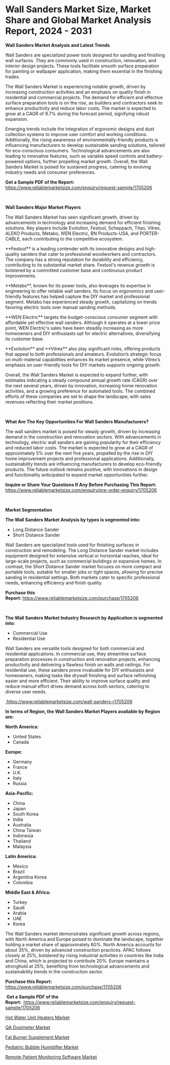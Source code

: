 <p><h1>Wall Sanders Market Size, Market Share and Global Market Analysis Report, 2024 - 2031</h1></p><p><strong>Wall Sanders Market Analysis and Latest Trends</strong></p>
<p><p>Wall Sanders are specialized power tools designed for sanding and finishing wall surfaces. They are commonly used in construction, renovation, and interior design projects. These tools facilitate smooth surface preparation for painting or wallpaper application, making them essential in the finishing trades. </p><p>The Wall Sanders Market is experiencing notable growth, driven by increasing construction activities and an emphasis on quality finish in residential and commercial projects. The demand for efficient and effective surface preparation tools is on the rise, as builders and contractors seek to enhance productivity and reduce labor costs. The market is expected to grow at a CAGR of 9.7% during the forecast period, signifying robust expansion. </p><p>Emerging trends include the integration of ergonomic designs and dust collection systems to improve user comfort and working conditions. Additionally, the rising awareness of environmentally-friendly products is influencing manufacturers to develop sustainable sanding solutions, tailored for eco-conscious consumers. Technological advancements are also leading to innovative features, such as variable speed controls and battery-powered options, further propelling market growth. Overall, the Wall Sanders Market is poised for sustained progress, catering to evolving industry needs and consumer preferences.</p></p>
<p><strong>Get a Sample PDF of the Report:&nbsp;</strong> <a href="https://www.reliablemarketsize.com/enquiry/request-sample/1705206?utm_campaign=1133&utm_medium=2&utm_source=Github&utm_content=ia&utm_term=21102024&utm_id=wall-sanders">https://www.reliablemarketsize.com/enquiry/request-sample/1705206</a></p>
<p>&nbsp;</p>
<p><strong>Wall Sanders Major Market Players</strong></p>
<p><p>The Wall Sanders Market has seen significant growth, driven by advancements in technology and increasing demand for efficient finishing solutions. Key players include Evolution, Festool, Scheppach, Titan, Vitrex, ALEKO Products, Metabo, WEN Electric, BN Products-USA, and PORTER-CABLE, each contributing to the competitive ecosystem.</p><p>**Festool** is a leading contender with its innovative designs and high-quality sanders that cater to professional woodworkers and contractors. The company has a strong reputation for durability and efficiency, contributing to its substantial market share. Festool's revenue growth is bolstered by a committed customer base and continuous product improvements.</p><p>**Metabo**, known for its power tools, also leverages its expertise in engineering to offer reliable wall sanders. Its focus on ergonomics and user-friendly features has helped capture the DIY market and professional segment. Metabo has experienced steady growth, capitalizing on trends favoring electric tools over manual sanding methods.</p><p>**WEN Electric** targets the budget-conscious consumer segment with affordable yet effective wall sanders. Although it operates at a lower price point, WEN Electric's sales have been steadily increasing as more homeowners and DIY enthusiasts opt for electric alternatives, diversifying its customer base.</p><p>**Evolution** and **Vitrex** also play significant roles, offering products that appeal to both professionals and amateurs. Evolution’s strategic focus on multi-material capabilities enhances its market presence, while Vitrex’s emphasis on user-friendly tools for DIY markets supports ongoing growth.</p><p>Overall, the Wall Sanders Market is expected to expand further, with estimates indicating a steady compound annual growth rate (CAGR) over the next several years, driven by innovation, increasing home renovation activities, and a growing preference for automated tools. The combined efforts of these companies are set to shape the landscape, with sales revenues reflecting their market positions.</p></p>
<p>&nbsp;</p>
<p><strong>What Are The Key Opportunities For Wall Sanders Manufacturers?</strong></p>
<p><p>The wall sanders market is poised for steady growth, driven by increasing demand in the construction and renovation sectors. With advancements in technology, electric wall sanders are gaining popularity for their efficiency and reduced labor costs. The market is expected to grow at a CAGR of approximately 5% over the next five years, propelled by the rise in DIY home improvement projects and professional applications. Additionally, sustainability trends are influencing manufacturers to develop eco-friendly products. The future outlook remains positive, with innovations in design and functionality anticipated to expand market opportunities further.</p></p>
<p><strong>Inquire or Share Your Questions If Any Before Purchasing This Report:</strong> <a href="https://www.reliablemarketsize.com/enquiry/pre-order-enquiry/1705206?utm_campaign=1133&utm_medium=2&utm_source=Github&utm_content=ia&utm_term=21102024&utm_id=wall-sanders">https://www.reliablemarketsize.com/enquiry/pre-order-enquiry/1705206</a></p>
<p>&nbsp;</p>
<p><strong>Market Segmentation</strong></p>
<p><strong>The Wall Sanders Market Analysis by types is segmented into:</strong></p>
<p><ul><li>Long Distance Sander</li><li>Short Distance Sander</li></ul></p>
<p><p>Wall Sanders are specialized tools used for finishing surfaces in construction and remodeling. The Long Distance Sander market includes equipment designed for extensive vertical or horizontal reaches, ideal for large-scale projects, such as commercial buildings or expansive homes. In contrast, the Short Distance Sander market focuses on more compact and portable tools, suitable for smaller jobs or tight spaces, allowing for precise sanding in residential settings. Both markets cater to specific professional needs, enhancing efficiency and finish quality.</p></p>
<p><strong>Purchase this Report:&nbsp;</strong><a href="https://www.reliablemarketsize.com/purchase/1705206?utm_campaign=1133&utm_medium=2&utm_source=Github&utm_content=ia&utm_term=21102024&utm_id=wall-sanders">https://www.reliablemarketsize.com/purchase/1705206</a></p>
<p>&nbsp;</p>
<p><strong>The Wall Sanders Market Industry Research by Application is segmented into:</strong></p>
<p><ul><li>Commercial Use</li><li>Residential Use</li></ul></p>
<p><p>Wall Sanders are versatile tools designed for both commercial and residential applications. In commercial use, they streamline surface preparation processes in construction and renovation projects, enhancing productivity and delivering a flawless finish on walls and ceilings. For residential use, these sanders prove invaluable for DIY enthusiasts and homeowners, making tasks like drywall finishing and surface refinishing easier and more efficient. Their ability to improve surface quality and reduce manual effort drives demand across both sectors, catering to diverse user needs.</p></p>
<p><a href="https://www.reliablemarketsize.com/wall-sanders-r1705206?utm_campaign=1133&utm_medium=2&utm_source=Github&utm_content=ia&utm_term=21102024&utm_id=wall-sanders">&nbsp;https://www.reliablemarketsize.com/wall-sanders-r1705206</a></p>
<p><strong>In terms of Region, the Wall Sanders Market Players available by Region are:</strong></p>
<p>
    <p> <strong> North America: </strong>
        <ul>
            <li>United States</li>
            <li>Canada</li>
        </ul>
        </p> 
    <p> <strong> Europe: </strong>
        <ul>
            <li>Germany</li>
            <li>France</li>
            <li>U.K.</li>
            <li>Italy</li>
            <li>Russia</li>
        </ul>
        </p> 
    <p> <strong> Asia-Pacific: </strong>
        <ul>
            <li>China</li>
            <li>Japan</li>
            <li>South Korea</li>
            <li>India</li>
            <li>Australia</li>
            <li>China Taiwan</li>
            <li>Indonesia</li>
            <li>Thailand</li>
            <li>Malaysia</li>
        </ul>
        </p> 
    <p> <strong> Latin America: </strong>
        <ul>
            <li>Mexico</li>
            <li>Brazil</li>
            <li>Argentina Korea</li>
            <li>Colombia</li>
        </ul>
        </p> 
    <p> <strong> Middle East & Africa: </strong>
        <ul>
            <li>Turkey</li>
            <li>Saudi</li>
            <li>Arabia</li>
            <li>UAE</li>
            <li>Korea</li>
        </ul>
    </p>
    </p>
<p><p>The Wall Sanders market demonstrates significant growth across regions, with North America and Europe poised to dominate the landscape, together holding a market share of approximately 60%. North America accounts for about 35%, driven by advanced construction practices. APAC follows closely at 25%, bolstered by rising industrial activities in countries like India and China, which is projected to contribute 20%. Europe maintains a stronghold at 25%, benefiting from technological advancements and sustainability trends in the construction sector.</p></p>
<p><strong>Purchase this Report: </strong><a href="https://www.reliablemarketsize.com/purchase/1705206?utm_campaign=1133&utm_medium=2&utm_source=Github&utm_content=ia&utm_term=21102024&utm_id=wall-sanders">https://www.reliablemarketsize.com/purchase/1705206</a></p>
<p>&nbsp;<strong>Get a Sample PDF of the Report:&nbsp;&nbsp;</strong><a href="https://www.reliablemarketsize.com/enquiry/request-sample/1705206?utm_campaign=1133&utm_medium=2&utm_source=Github&utm_content=ia&utm_term=21102024&utm_id=wall-sanders">https://www.reliablemarketsize.com/enquiry/request-sample/1705206</a></p>
<p><strong></strong></p>
<p><p><a href="https://issuu.com/reportprime-2/docs/hot-water-unit-heaters-market-size-_e0904214b9e135?utm_campaign=1133&utm_medium=2&utm_source=Github&utm_content=ia&utm_term=21102024&utm_id=wall-sanders">Hot Water Unit Heaters Market</a></p><p><a href="https://www.linkedin.com/pulse/investment-opportunities-qa-dosimeter-sector-risk-analysis-nddne?utm_campaign=1133&utm_medium=2&utm_source=Github&utm_content=ia&utm_term=21102024&utm_id=wall-sanders">QA Dosimeter Market</a></p><p><a href="https://github.com/lakeishabuahb/Market-Research-Report-List-1/blob/main/fat-burner-supplement-market.md?utm_campaign=1133&utm_medium=2&utm_source=Github&utm_content=ia&utm_term=21102024&utm_id=wall-sanders">Fat Burner Supplement Market</a></p><p><a href="https://www.linkedin.com/pulse/global-perspectives-pediatric-bubble-humidifier-market-trends-9tije?utm_campaign=1133&utm_medium=2&utm_source=Github&utm_content=ia&utm_term=21102024&utm_id=wall-sanders">Pediatric Bubble Humidifier Market</a></p><p><a href="https://github.com/sandygraoj2/Market-Research-Report-List-1/blob/main/remote-patient-monitoring-software-market.md?utm_campaign=1133&utm_medium=2&utm_source=Github&utm_content=ia&utm_term=21102024&utm_id=wall-sanders">Remote Patient Monitoring Software Market</a></p></p>